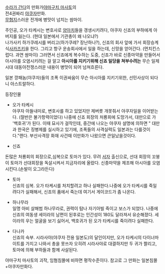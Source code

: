 [수라가 간다](%EC%88%98%EB%9D%BC%EA%B0%80%20%EA%B0%84%EB%8B%A4.md)의 만화가[야마구치 마사토](%EC%95%BC%EB%A7%88%EA%B5%AC%EC%B9%98%20%EB%A7%88%EC%82%AC%ED%86%A0.md)의  
전4권짜리 [야쿠자](%EC%95%BC%EC%BF%A0%EC%9E%90.md)만화.  
[무협지](%EB%AC%B4%ED%98%91%EC%A7%80.md)스러운 전개에 병맛이 넘치는 쌈마이.

주인공, 오가 타케시는 변호사로 [양아치](%EC%96%91%EC%95%84%EC%B9%98.md)들을 갱생시키려다, 야쿠자 신죠의
부하에게 아버지를 잃는다. (현대 일본에서 기관총이 왜 나오냐?)  
나가사키 하가쿠레시를 버리고(하가쿠레? 장난하나?), 신죠의 회사 앞에 가서
회장승계식[사카즈키](%EC%82%AC%EC%B9%B4%EC%A6%88%ED%82%A4.md)을 한다. 그리고 항구 운송회사에서 일을
하는데, 신망을 얻어간다. (먼치킨스럽다. 과연 쌈마이) 그러면서 신죠에게 복수하는 도중, 신죠가 바로 신종마약을 만들어서 아시아를
오염시키려는 걸 알고 **아시아를 지키기위해 신죠 일당을 쳐부수려는** 무슨 일제시대 대동아전쟁스러운 내용이 병맛이 되어 넘쳐흐른다.

일본 깡패놈(야쿠자)들의 조폭 이권싸움이 무슨 아시아를 지키기위한, 선민사상이 되다니 아스트랄하다.  

등장인물  

  * 오가 타케시   
야쿠자 아들내미로, 변호사를 하고 있었지만 제버릇 개못줘서 야쿠자일을 이어받는다. (절반은 불가항력이었다) 나중에 신죠 회장의 처룡회에
도망가서, 대만으로 가 '백호귀'가 된다. 이때 묘사가 걸작인데, 중간에 나오는 야쿠자 설명에 의하면 " 대만과 한국은 징병제를 실시하고
있기에, 조폭들의 사격실력도 일본과는 다를것이다."랜다. 부산사격장 화재 사건때 이만화가 나왔으면 큰일났을것이다.  

  * 신죠  

돈많은 처룡회의 회장으로,심복으로 토마가 있다. 무려 [서자](%EC%84%9C%EC%9E%90.md) 출신으로, 선대 회장의 꼬붕이
토마가 선대회장을 독살시켜서 지금자리에 올랐다. 신종마약을 제조해 아시아를 오염시킨다.(손발이 오그라든다)

  * 토마  
신죠의 심복. 오가 타케시를 처치할려고 하나 실패한다.나중에 오가 타케시를 죽일려다가 실패해서, 신죠의 품에서 죽는데 여기서 게이코드가 좀
나온다.  

  * 하나무라  
일명 아비 살해범 하나무라로, 권력이 탐나 자기아빌 죽이고 보스가 되었다. 나중에 신죠의 여동생 세이라의 남편이 된후로는 인간성이 180도
달라져서 유순해졌다. 세이라의 우는 얼굴을 보기 싫어서, 백호귀가 된 오가 타케시를 죽이려다 실패한다.  

  * 다나카  
신죠의 숙부. 시라사야(야쿠자 전용 일본도)의 달인이지만, 오가 타케시의 다이너마이트를 가지고 나와서 총을 못쓰자 오히려 시라사야로
대결하지만 두 귀가 짤리고, 토마에 의해 부하들과 함께 사살된다.  
  
  
  

야마구치 마사토의 괴작, 임혐침몰에 비하면 평작수준이다. 참고로 그 만화는 일본침몰+야쿠자만화다.

